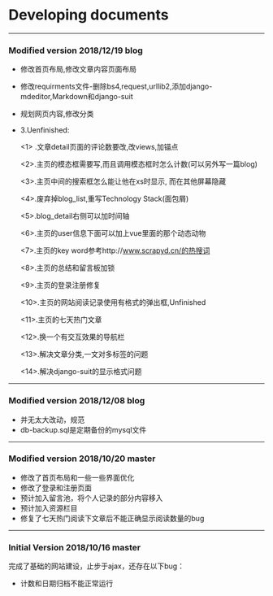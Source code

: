 # Developing documents
------------------------------------
### Modified version 2018/12/19 blog
* 修改首页布局,修改文章内容页面布局
* 修改requirments文件-删除bs4,request,urllib2,添加django-mdeditor,Markdown和django-suit
* 规划网页内容,修改分类
* 3.Uenfinished:

    <1> .文章detail页面的评论数要改,改views,加锚点

    <2>.主页的模态框需要写,而且调用模态框时怎么计数(可以另外写一篇blog)

    <3>.主页中间的搜索框怎么能让他在xs时显示, 而在其他屏幕隐藏

    <4>.废弃掉blog_list,重写Technology Stack(面包屑)

    <5>.blog_detail右侧可以加时间轴

    <6>.主页的user信息下面可以加上vue里面的那个动态动物

    <7>.主页的key word参考http://www.scrapyd.cn/的热搜词

    <8>.主页的总结和留言板加锁

    <9>.主页的登录注册修复

    <10>.主页的网站阅读记录使用有格式的弹出框,Unfinished

    <11>.主页的七天热门文章

    <12>.换一个有交互效果的导航栏

    <13>.解决文章分类,一文对多标签的问题
    
    <14>.解决django-suit的显示格式问题

------------------------------------
### Modified version 2018/12/08 blog
* 并无太大改动，规范
* db-backup.sql是定期备份的mysql文件

------------------------------------
### Modified version 2018/10/20 master
* 修改了首页布局和一些一些界面优化
* 修改了登录和注册页面
* 预计加入留言池，将个人记录的部分内容移入
* 预计加入资源栏目
* 修复了七天热门阅读下文章后不能正确显示阅读数量的bug

------------
### Initial Version 2018/10/16 master
完成了基础的网站建设，止步于ajax，还存在以下bug：
* 计数和日期归档不能正常运行
